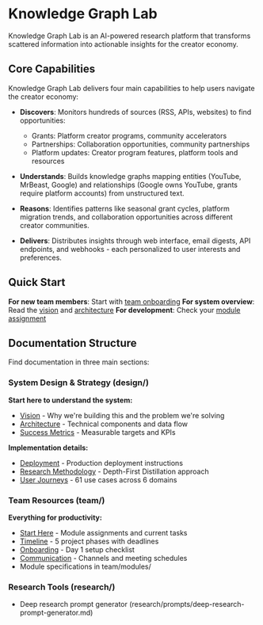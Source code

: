# Knowledge Graph Lab

Knowledge Graph Lab is an AI-powered research platform that transforms scattered information into actionable insights for the creator economy.

## Core Capabilities

Knowledge Graph Lab delivers four main capabilities to help users navigate the creator economy:

- **Discovers**: Monitors hundreds of sources (RSS, APIs, websites) to find opportunities:
  - Grants: Platform creator programs, community accelerators
  - Partnerships: Collaboration opportunities, community partnerships
  - Platform updates: Creator program features, platform tools and resources

- **Understands**: Builds knowledge graphs mapping entities (YouTube, MrBeast, Google) and relationships (Google owns YouTube, grants require platform accounts) from unstructured text.

- **Reasons**: Identifies patterns like seasonal grant cycles, platform migration trends, and collaboration opportunities across different creator communities.

- **Delivers**: Distributes insights through web interface, email digests, API endpoints, and webhooks - each personalized to user interests and preferences.

## Quick Start

**For new team members**: Start with [team onboarding](team/onboarding.md)
**For system overview**: Read the [vision](design/strategy/vision.md) and [architecture](design/system/architecture.md)
**For development**: Check your [module assignment](team/README.md)

## Documentation Structure

Find documentation in three main sections:

### System Design & Strategy (design/)
**Start here to understand the system:**
- [Vision](design/strategy/vision.md) - Why we're building this and the problem we're solving
- [Architecture](design/system/architecture.md) - Technical components and data flow
- [Success Metrics](design/strategy/success-metrics.md) - Measurable targets and KPIs

**Implementation details:**
- [Deployment](design/system/deployment.md) - Production deployment instructions
- [Research Methodology](design/research/methodology.md) - Depth-First Distillation approach
- [User Journeys](design/user-journeys/) - 61 use cases across 6 domains

### Team Resources (team/)
**Everything for productivity:**
- [Start Here](team/README.md) - Module assignments and current tasks
- [Timeline](team/timeline.md) - 5 project phases with deadlines
- [Onboarding](team/onboarding.md) - Day 1 setup checklist
- [Communication](team/communication.md) - Channels and meeting schedules
- Module specifications in team/modules/

### Research Tools (research/)
- Deep research prompt generator (research/prompts/deep-research-prompt-generator.md)

